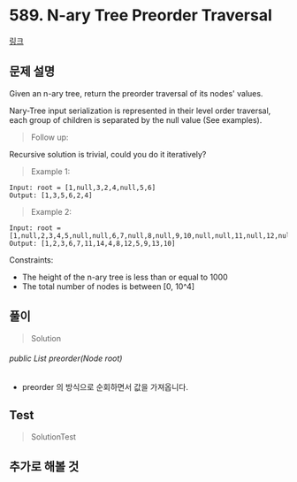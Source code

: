 # 589. N-ary Tree Preorder Traversal   
[링크](https://leetcode.com/problems/n-ary-tree-preorder-traversal/)

## 문제 설명

Given an n-ary tree, return the preorder traversal of its nodes' values.

Nary-Tree input serialization is represented in their level order traversal, each group of children is separated by the null value (See examples).

> Follow up:

Recursive solution is trivial, could you do it iteratively?

> Example 1:
```
Input: root = [1,null,3,2,4,null,5,6]
Output: [1,3,5,6,2,4]
```
> Example 2:
```
Input: root = [1,null,2,3,4,5,null,null,6,7,null,8,null,9,10,null,null,11,null,12,null,13,null,null,14]
Output: [1,2,3,6,7,11,14,4,8,12,5,9,13,10]
```
Constraints:

- The height of the n-ary tree is less than or equal to 1000
- The total number of nodes is between [0, 10^4]

## 풀이
> Solution
######  public List<Integer> preorder(Node root)
- preorder 의 방식으로 순회하면서 값을 가져옵니다.


## Test    
> SolutionTest


## 추가로 해볼 것
